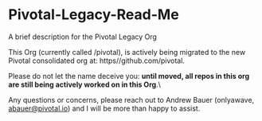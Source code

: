 # Pivotal-Legacy-Read-Me
A brief description for the Pivotal Legacy Org


This Org (currently called /pivotal), is actively being migrated to the new Pivotal consolidated org at: https//github.com/pivotal.

Please do not let the name deceive you: **until moved, all repos in this org are still being actively worked on in this Org**.\

Any questions or concerns, please reach out to Andrew Bauer (onlyawave, abauer@pivotal.io) and I will be more than happy to assist. 
